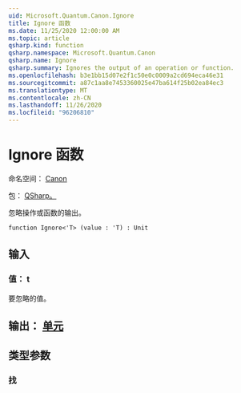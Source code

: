 ```yaml
---
uid: Microsoft.Quantum.Canon.Ignore
title: Ignore 函数
ms.date: 11/25/2020 12:00:00 AM
ms.topic: article
qsharp.kind: function
qsharp.namespace: Microsoft.Quantum.Canon
qsharp.name: Ignore
qsharp.summary: Ignores the output of an operation or function.
ms.openlocfilehash: b3e1bb15d07e2f1c50e0c0009a2cd694eca46e31
ms.sourcegitcommit: a87c1aa8e7453360025e47ba614f25b02ea84ec3
ms.translationtype: MT
ms.contentlocale: zh-CN
ms.lasthandoff: 11/26/2020
ms.locfileid: "96206810"
---
```

# <a name="ignore-function"></a>Ignore 函数

命名空间： [Canon](xref:Microsoft.Quantum.Canon)

包： [QSharp。](https://nuget.org/packages/Microsoft.Quantum.QSharp.Core)


忽略操作或函数的输出。

```qsharp
function Ignore<'T> (value : 'T) : Unit
```


## <a name="input"></a>输入

### <a name="value--t"></a>值： t

要忽略的值。



## <a name="output--unit"></a>输出： [单元](xref:microsoft.quantum.lang-ref.unit)



## <a name="type-parameters"></a>类型参数

### <a name="t"></a>找

